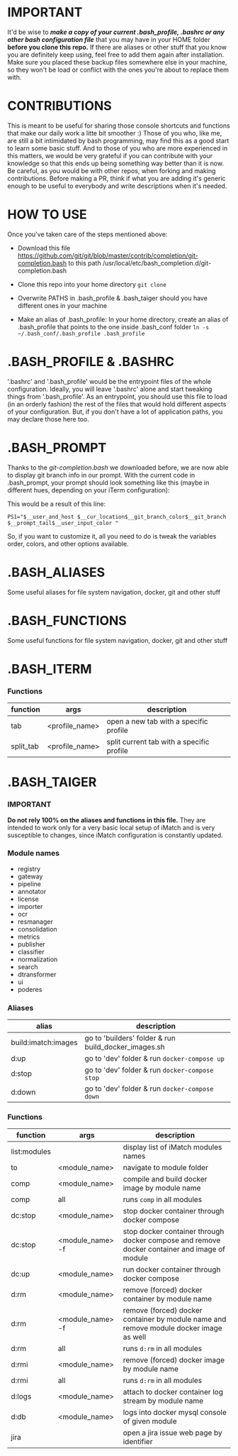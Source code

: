 # IMPORTANT

It'd be wise to _**make a copy of your current .bash_profile, .bashrc or any other bash configuration file**_ that you may have in your HOME folder **before you clone this repo.**
If there are aliases or other stuff that you know you are definitely keep using, feel free to add them again after installation.
Make sure you placed these backup files somewhere else in your machine, so they won't be load or conflict with the ones you're about to replace them with.

# CONTRIBUTIONS

This is meant to be useful for sharing those console shortcuts and functions that make our daily work a litte bit smoother :)
Those of you who, like me, are still a bit intimidated by bash programming, may find this as a good start to learn some basic stuff.
And to those of you who are more experienced in this matters, we would be very grateful if you can contribute with your knowledge so that this ends up being something way better than it is now.
Be careful, as you would be with other repos, when forking and making contributions.
Before making a PR, think if what you are adding it's generic enough to be useful to everybody and write descriptions when it's needed.

# HOW TO USE

Once you've taken care of the steps mentioned above:

* Download this file https://github.com/git/git/blob/master/contrib/completion/git-completion.bash
  to this path /usr/local/etc/bash_completion.d/git-completion.bash

* Clone this repo into your home directory
  `git clone `

* Overwrite PATHS in .bash_profile & .bash_taiger should you have different ones in your machine

* Make an alias of .bash_profile:
  In your home directory, create an alias of .bash_profile that points to the one inside .bash_conf folder
  `ln -s ~/.bash_conf/.bash_profile .bash_profile`

# .BASH_PROFILE & .BASHRC

'.bashrc' and '.bash_profile' would be the entrypoint files of the whole configuration.
Ideally, you will leave '.bashrc' alone and start tweaking things from '.bash_profile'.
As an entrypoint, you should use this file to load (in an orderly fashion) the rest of the files that would hold different aspects of your configuration.
But, if you don't have a lot of application paths, you may declare those here too.

# .BASH_PROMPT

Thanks to the *git-completion.bash* we downloaded before, we are now able to display git branch info in our prompt.
With the current code in .bash_prompt, your prompt should look something like this (maybe in different hues, depending on your iTerm configuration):

<place image here>

This would be a result of this line:

`PS1="$__user_and_host $__cur_location$__git_branch_color$__git_branch $__prompt_tail$__user_input_color "`

So, if you want to customize it, all you need to do is tweak the variables order, colors, and other options available.

# .BASH_ALIASES

  Some useful aliases for file system navigation, docker, git and other stuff

# .BASH_FUNCTIONS

  Some useful functions for file system navigation, docker, git and other stuff

# .BASH_ITERM

### Functions

| function     | args            | description                                          |
|--------------|-----------------|------------------------------------------------------|
| tab 		   | <profile_name>  | open a new tab with a specific profile               |
| split_tab    | <profile_name>  | split current tab with a specific profile            |

# .BASH_TAIGER

### IMPORTANT
**Do not rely 100% on the aliases and functions in this file.**
They are intended to work only for a very basic local setup of iMatch and is very susceptible to changes, since iMatch configuration is constantly updated.

### Module names

* registry
* gateway
* pipeline
* annotator
* license
* importer
* ocr
* resmanager
* consolidation
* metrics
* publisher
* classifier
* normalization
* search
* dtransformer
* ui
* poderes

### Aliases

| alias               | description                                          |
|---------------------|------------------------------------------------------|
| build:imatch:images | go to 'builders' folder & run build_docker_images.sh |
| d:up                | go to 'dev' folder & run `docker-compose up`         |
| d:stop              | go to 'dev' folder & run `docker-compose stop`       |
| d:down              | go to 'dev' folder & run `docker-compose down`       |

### Functions

| function     | args             | description                                                                                  |
|--------------|------------------|----------------------------------------------------------------------------------------------|
| list:modules |                  | display list of iMatch modules names                                                         |
| to           | <module_name>    | navigate to module folder                                                                    |
| comp         | <module_name>    | compile and build docker image by module name                                                |
| comp         | all              | runs `comp` in all modules                                                                   |
| dc:stop      | <module_name>    | stop docker container through docker compose                                                 |
| dc:stop      | <module_name> -f | stop docker container through docker compose and remove docker container and image of module |
| dc:up        | <module_name>    | run docker container through docker compose                                                  |
| d:rm         | <module_name>    | remove (forced) docker container by module name                                              |
| d:rm         | <module_name> -f | remove (forced) docker container by module name and remove module docker image as well       |
| d:rm         | all              | runs `d:rm` in all modules                                                                   |
| d:rmi        | <module_name>    | remove (forced) docker image by module name                                                  |
| d:rmi        | all              | runs `d:rm` in all modules                                                                   |
| d:logs       | <module_name>    | attach to docker container log stream by module name                                         |
| d:db         | <module_name>    | logs into docker mysql console of given module                                               |
| jira         | <id>             | open a jira issue web page by identifier                                                     |
